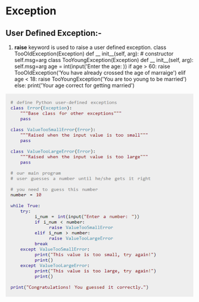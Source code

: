 # Exception


## User Defined Exception:-
1. **raise** keyword is used to raise a user defined exception.
            class TooOldException(Exception)
                def __ init__(self, arg):    # constructor
                    self.msg=arg
            class TooYoungException(Exception)
                def __ init__(self, arg):
                    self.msg=arg
            age = int(input('Enter the age: ))
            if age > 60:
                raise TooOldException('You have already crossed the age of marraige')
            elif age < 18:
                raise TooYoungException('You are too young to be married')
            else:
                print('Your age correct for getting married')

![user-defined-exzception](https://github.com/deepakkum21/Python/blob/master/PythonCore/images/user-defined-exception.PNG)